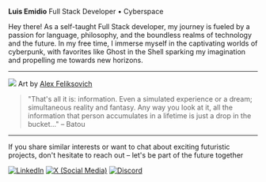 **Luis Emidio** Full Stack Developer • Cyberspace

Hey there! As a self-taught Full Stack developer, my journey is fueled by a passion for language, philosophy, and the boundless realms of technology and the future. In my free time, I immerse myself in the captivating worlds of cyberpunk, with favorites like Ghost in the Shell sparking my imagination and propelling me towards new horizons.

---

![](https://i.pinimg.com/originals/7d/84/02/7d8402f35a87220979b3b95b9c1ea097.jpg) Art by [Alex Feliksovich](https://www.artstation.com/feliksovich) 

> "That's all it is: information. Even a simulated experience or a dream; simultaneous reality and fantasy. Any way you look at it, all the information that person accumulates in a lifetime is just a drop in the bucket..." – Batou

---

If you share similar interests or want to chat about exciting futuristic projects, don't hesitate to reach out – let's be part of the future together

[![LinkedIn](https://img.shields.io/badge/-luisfuturist-333333?style=flat-square&logo=linkedin)](https://linkedin.com/in/luisfuturist) [![X (Social Media)](https://img.shields.io/badge/-%40luisfuturist-333333?style=flat-square&logo=x)](https://x.com/luisfuturist) [![Discord](https://img.shields.io/badge/-luisfuturist-333333?style=flat-square&logo=discord)](https://discord.com/luisfuturist)